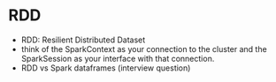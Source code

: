 # RDD

- RDD: Resilient Distributed Dataset
- think of the SparkContext as your connection to the cluster and the SparkSession as your interface with that connection.
- RDD vs Spark dataframes (interview question)
